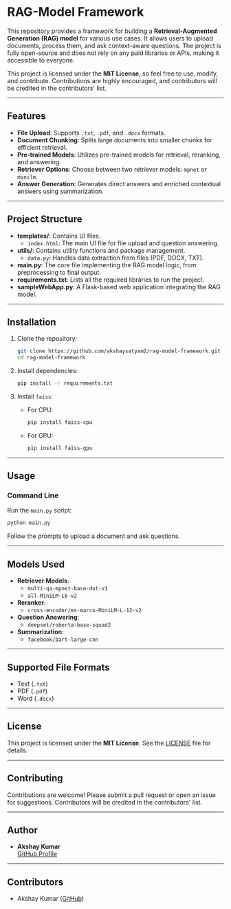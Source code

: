 # RAG-Model Framework

This repository provides a framework for building a **Retrieval-Augmented Generation (RAG) model** for various use cases. It allows users to upload documents, process them, and ask context-aware questions. The project is fully open-source and does not rely on any paid libraries or APIs, making it accessible to everyone.

This project is licensed under the **MIT License**, so feel free to use, modify, and contribute. Contributions are highly encouraged, and contributors will be credited in the contributors' list.

---

## Features
- **File Upload**: Supports `.txt`, `.pdf`, and `.docx` formats.
- **Document Chunking**: Splits large documents into smaller chunks for efficient retrieval.
- **Pre-trained Models**: Utilizes pre-trained models for retrieval, reranking, and answering.
- **Retriever Options**: Choose between two retriever models: `mpnet` or `minilm`.
- **Answer Generation**: Generates direct answers and enriched contextual answers using summarization.

---

## Project Structure
- **templates/**: Contains UI files.
  - `index.html`: The main UI file for file upload and question answering.
- **utils/**: Contains utility functions and package management.
  - `data.py`: Handles data extraction from files (PDF, DOCX, TXT).
- **main.py**: The core file implementing the RAG model logic, from preprocessing to final output.
- **requirements.txt**: Lists all the required libraries to run the project.
- **sampleWebApp.py**: A Flask-based web application integrating the RAG model.

---

## Installation

1. Clone the repository:
   ```bash
   git clone https://github.com/akshaysatyam2/rag-model-framework.git
   cd rag-model-framework
   ```

2. Install dependencies:
   ```bash
   pip install -r requirements.txt
   ```

3. Install `faiss`:
   - For CPU:
     ```bash
     pip install faiss-cpu
     ```
   - For GPU:
     ```bash
     pip install faiss-gpu
     ```

---

## Usage

### Command Line
Run the `main.py` script:
```bash
python main.py
```
Follow the prompts to upload a document and ask questions.

---

## Models Used
- **Retriever Models**:
  - `multi-qa-mpnet-base-dot-v1`
  - `all-MiniLM-L6-v2`
- **Reranker**:
  - `cross-encoder/ms-marco-MiniLM-L-12-v2`
- **Question Answering**:
  - `deepset/roberta-base-squad2`
- **Summarization**:
  - `facebook/bart-large-cnn`

---

## Supported File Formats
- Text (`.txt`)
- PDF (`.pdf`)
- Word (`.docx`)

---

## License
This project is licensed under the **MIT License**. See the [LICENSE](LICENSE) file for details.

---

## Contributing
Contributions are welcome! Please submit a pull request or open an issue for suggestions. Contributors will be credited in the contributors' list.

---

## Author
- **Akshay Kumar**  
  [GitHub Profile](https://github.com/akshaysatyam2)

---

## Contributors
- Akshay Kumar ([GitHub](https://github.com/akshaysatyam2))
